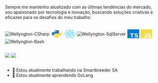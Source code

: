 Sempre me mantenho atualizado com as últimas tendências do mercado, sou apaixonado por tecnologia e inovação, buscando soluções criativas e eficazes para os desafios do meu trabalho.

<div style="display: inline_block"><br>
  <img align="center" alt="Wellyngton-CSharp" height="30" width="40" src="https://raw.githubusercontent.com/jmnote/z-icons/master/svg/csharp.svg">
  <img align="center" alt="Wellyngton-Python" height="30" width="40" src="https://raw.githubusercontent.com/devicons/devicon/master/icons/python/python-original.svg">
  <img align="center" alt="Wellyngton-React" height="30" width="40" src="https://raw.githubusercontent.com/devicons/devicon/master/icons/react/react-original.svg">
  <img align="center" alt="Wellyngton-SqlServer" height="30" width="40" src="https://cdn.jsdelivr.net/gh/devicons/devicon/icons/microsoftsqlserver/microsoftsqlserver-plain-wordmark.svg" />
  <img align="center" alt="Wellyngton-Ts" height="30" width="40" src="https://raw.githubusercontent.com/devicons/devicon/master/icons/typescript/typescript-plain.svg">
  <img align="center" alt="Wellyngton-Js" height="30" width="40" src="https://raw.githubusercontent.com/devicons/devicon/master/icons/javascript/javascript-plain.svg">
  <img align="center" alt="Wellyngton-Bash" height="30" width="40" src="https://raw.githubusercontent.com/jmnote/z-icons/master/svg/bash.svg">
</div>
  
##
  
<div>
  <a href = "mailto:contato@wellyngton61@gmail.com"><img src="https://img.shields.io/badge/Gmail-D14836?style=for-the-badge&logo=gmail&logoColor=white" target="_blank"></a>
  <a href="https://www.linkedin.com/in/wellyngton-ferreira-da-silva-505435179" target="_blank"><img src="https://img.shields.io/badge/-LinkedIn-%230077B5?style=for-the-badge&logo=linkedin&logoColor=white" target="_blank"></a>
</div>
  
##
  
  
- 🔭 Estou atualmente trabalhando na Smartbreeder SA
- 🌱 Estou atualmente aprendendo GoLang

